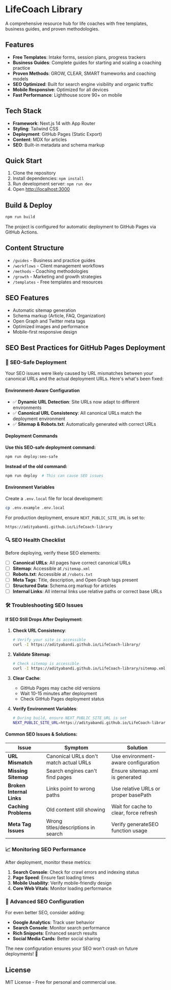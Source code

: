 # LifeCoach Library

A comprehensive resource hub for life coaches with free templates, business guides, and proven methodologies.

## Features

- **Free Templates**: Intake forms, session plans, progress trackers
- **Business Guides**: Complete guides for starting and scaling a coaching practice
- **Proven Methods**: GROW, CLEAR, SMART frameworks and coaching models
- **SEO Optimized**: Built for search engine visibility and organic traffic
- **Mobile Responsive**: Optimized for all devices
- **Fast Performance**: Lighthouse score 90+ on mobile

## Tech Stack

- **Framework**: Next.js 14 with App Router
- **Styling**: Tailwind CSS
- **Deployment**: GitHub Pages (Static Export)
- **Content**: MDX for articles
- **SEO**: Built-in metadata and schema markup

## Quick Start

1. Clone the repository
2. Install dependencies: `npm install`
3. Run development server: `npm run dev`
4. Open [http://localhost:3000](http://localhost:3000)

## Build & Deploy

```bash
npm run build
```

The project is configured for automatic deployment to GitHub Pages via GitHub Actions.

## Content Structure

- `/guides` - Business and practice guides
- `/workflows` - Client management workflows
- `/methods` - Coaching methodologies
- `/growth` - Marketing and growth strategies
- `/templates` - Free templates and resources

## SEO Features

- Automatic sitemap generation
- Schema markup (Article, FAQ, Organization)
- Open Graph and Twitter meta tags
- Optimized images and performance
- Mobile-first responsive design

## SEO Best Practices for GitHub Pages Deployment

### 🚀 **SEO-Safe Deployment**

Your SEO issues were likely caused by URL mismatches between your canonical URLs and the actual deployment URLs. Here's what's been fixed:

#### **Environment-Aware Configuration**
- ✅ **Dynamic URL Detection**: Site URLs now adapt to different environments
- ✅ **Canonical URL Consistency**: All canonical URLs match the deployment environment
- ✅ **Sitemap & Robots.txt**: Automatically generated with correct URLs

#### **Deployment Commands**

**Use this SEO-safe deployment command:**
```bash
npm run deploy:seo-safe
```

**Instead of the old command:**
```bash
npm run deploy  # This can cause SEO issues
```

#### **Environment Variables**

Create a `.env.local` file for local development:
```bash
cp .env.example .env.local
```

For production deployment, ensure `NEXT_PUBLIC_SITE_URL` is set to:
```
https://adityabandi.github.io/LifeCoach-library
```

### 🔍 **SEO Health Checklist**

Before deploying, verify these SEO elements:

- [ ] **Canonical URLs**: All pages have correct canonical URLs
- [ ] **Sitemap**: Accessible at `/sitemap.xml`
- [ ] **Robots.txt**: Accessible at `/robots.txt`
- [ ] **Meta Tags**: Title, description, and Open Graph tags present
- [ ] **Structured Data**: Schema.org markup for articles
- [ ] **Internal Links**: All internal links use relative paths or correct base URLs

### 🛠️ **Troubleshooting SEO Issues**

#### **If SEO Still Drops After Deployment:**

1. **Check URL Consistency**:
   ```bash
   # Verify your site is accessible
   curl -I https://adityabandi.github.io/LifeCoach-library/
   ```

2. **Validate Sitemap**:
   ```bash
   # Check sitemap is accessible
   curl -I https://adityabandi.github.io/LifeCoach-library/sitemap.xml
   ```

3. **Clear Cache**:
   - GitHub Pages may cache old versions
   - Wait 10-15 minutes after deployment
   - Check GitHub Pages deployment status

4. **Verify Environment Variables**:
   ```bash
   # During build, ensure NEXT_PUBLIC_SITE_URL is set
   NEXT_PUBLIC_SITE_URL=https://adityabandi.github.io/LifeCoach-library npm run build
   ```

#### **Common SEO Issues & Solutions:**

| Issue | Symptom | Solution |
|-------|---------|----------|
| **URL Mismatch** | Canonical URLs don't match actual URLs | Use environment-aware configuration |
| **Missing Sitemap** | Search engines can't find pages | Ensure sitemap.xml is generated |
| **Broken Internal Links** | Links point to wrong paths | Use relative URLs or proper basePath |
| **Caching Problems** | Old content still showing | Wait for cache to clear, force refresh |
| **Meta Tag Issues** | Wrong titles/descriptions in search | Verify generateSEO function usage |

### 📈 **Monitoring SEO Performance**

After deployment, monitor these metrics:

1. **Search Console**: Check for crawl errors and indexing status
2. **Page Speed**: Ensure fast loading times
3. **Mobile Usability**: Verify mobile-friendly design
4. **Core Web Vitals**: Monitor loading performance

### 🔧 **Advanced SEO Configuration**

For even better SEO, consider adding:

- **Google Analytics**: Track user behavior
- **Search Console**: Monitor search performance  
- **Rich Snippets**: Enhanced search results
- **Social Media Cards**: Better social sharing

The new configuration ensures your SEO won't crash on future deployments! 🎯

## License

MIT License - Free for personal and commercial use.